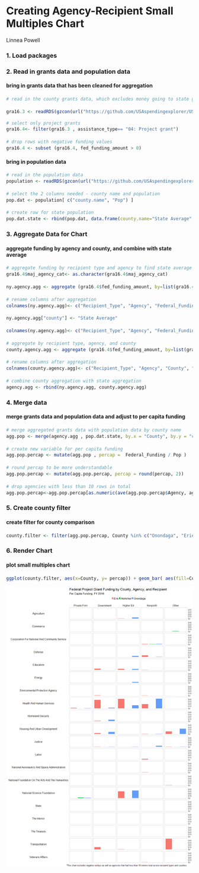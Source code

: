 Creating Agency-Recipient Small Multiples Chart
================
Linnea Powell

### 1. Load packages

### 2. Read in grants data and population data

#### bring in grants data that has been cleaned for aggregation

``` r
# read in the county grants data, which excludes money going to state government and only necessary columns for the small multiples chart and table, and cleaned agency names so that they're consistent when aggregating and easier to read on charts

gra16.3 <- readRDS(gzcon(url("https://github.com/USAspendingexplorer/USAspending-explorer/blob/master/Data/Processed/NYgra16_cleaned.rds?raw=true")))
```

``` r
# select only project grants
gra16.4<- filter(gra16.3 , assistance_type== "04: Project grant")

# drop rows with negative funding values
gra16.4 <- subset (gra16.4, fed_funding_amount > 0)
```

#### bring in population data

``` r
# read in the population data
population <- readRDS(gzcon(url("https://github.com/USAspendingexplorer/USAspending-explorer/blob/master/Data/Processed/NYcensus.rds?raw=true")))

# select the 2 columns needed - county name and population
pop.dat <- population[ c("county.name", "Pop") ]

# create row for state population
pop.dat.state <- rbind(pop.dat, data.frame(county.name="State Average", Pop=sum(pop.dat$Pop)))
```

### 3. Aggregate Data for Chart

#### aggregate funding by agency and county, and combine with state average

``` r
# aggregate funding by recipient type and agency to find state average
gra16.4$maj_agency_cat<- as.character(gra16.4$maj_agency_cat)

ny.agency.agg <- aggregate (gra16.4$fed_funding_amount, by=list(gra16.4$recip_cat_type, gra16.4$maj_agency_cat), FUN=sum, na.rm=TRUE)

# rename columns after aggregation
colnames(ny.agency.agg)<- c("Recipient_Type", "Agency", "Federal_Funding")

ny.agency.agg["county"] <- "State Average"

colnames(ny.agency.agg)<- c("Recipient_Type", "Agency", "Federal_Funding", "County")

# aggregate by recipient type, agency, and county
county.agency.agg <- aggregate (gra16.4$fed_funding_amount, by=list(gra16.4$recip_cat_type, gra16.4$maj_agency_cat, gra16.4$county), FUN=sum, na.rm=TRUE)

# rename columns after aggregation
colnames(county.agency.agg)<- c("Recipient_Type", "Agency", "County", "Federal_Funding")

# combine county aggregation with state aggregation
agency.agg <- rbind(ny.agency.agg, county.agency.agg)
```

### 4. Merge data

#### merge grants data and population data and adjust to per capita funding

``` r
# merge aggregated grants data with population data by county name
agg.pop <- merge(agency.agg , pop.dat.state, by.x = "County", by.y = "county.name", all.x=TRUE)

# create new variable for per capita funding
agg.pop.percap <- mutate(agg.pop , percap =  Federal_Funding / Pop )

# round percap to be more understandable
agg.pop.percap <- mutate(agg.pop.percap, percap = round(percap, 2))

# drop agencies with less than 10 rows in total
agg.pop.percap<-agg.pop.percap[as.numeric(ave(agg.pop.percap$Agency, agg.pop.percap$Agency, FUN=length)) >= 10, ]
```

### 5. Create county filter

#### create filter for county comparison

``` r
county.filter <- filter(agg.pop.percap, County %in% c("Onondaga", "Erie", "Herkimer"))
```

### 6. Render Chart

#### plot small multiples chart

``` r
ggplot(county.filter, aes(x=County, y= percap)) + geom_bar( aes(fill=County), stat="identity") + scale_y_continuous(position = "right", labels = scales::dollar_format(prefix="$", big.mark = ",")) + facet_grid(Agency ~ Recipient_Type, switch="y")+ labs(title="Federal Project Grant Funding by County, Agency, and Recipient", subtitle="Per Capita Funding, FY 2016", caption = "*This chart excludes negative outlays as well as agencies that had less than 10 entries total across recipient types and counties.") + theme_minimal() + theme (strip.text.y = element_text(size=12, angle = 180), strip.text.x = element_text(size=12), plot.title = element_text(size=16), plot.subtitle = element_text(size=13), legend.position="top", legend.title = element_blank(), axis.title.x=element_blank(), legend.key.size = unit(.5, "line"), legend.text=element_text(size=12), axis.title.y= element_blank(), axis.ticks=element_blank(), axis.text.x= element_blank(), panel.background = element_rect(colour = 'gray80'),panel.grid.minor = element_blank(), panel.grid.major =element_blank())
```

![](agency_recipient_smallmultiples_chart_files/figure-markdown_github/unnamed-chunk-7-1.png)
